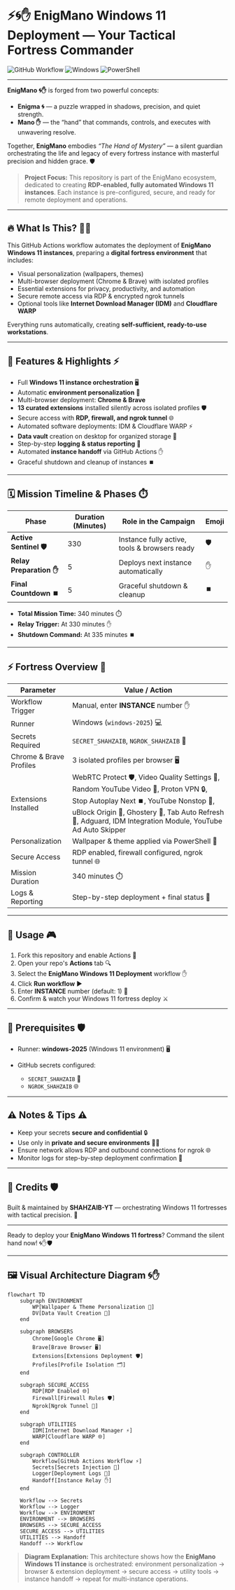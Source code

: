 # ⚡🌀✋ EnigMano Windows 11 Deployment — Your Tactical Fortress Commander

![GitHub Workflow](https://img.shields.io/badge/GitHub-Workflow-blue?style=for-the-badge\&logo=github\&logoColor=white)
![Windows](https://img.shields.io/badge/Runner-Windows-lime?style=for-the-badge\&logo=windows\&logoColor=white)
![PowerShell](https://img.shields.io/badge/Script-PowerShell-178600?style=for-the-badge\&logo=powershell\&logoColor=white)

---

**EnigMano 🌀✋** is forged from two powerful concepts:

* **Enigma 🌀** — a puzzle wrapped in shadows, precision, and quiet strength.
* **Mano ✋** — the “hand” that commands, controls, and executes with unwavering resolve.

Together, **EnigMano** embodies *“The Hand of Mystery”* — a silent guardian orchestrating the life and legacy of every fortress instance with masterful precision and hidden grace. 🛡️

> **Project Focus:** This repository is part of the EnigMano ecosystem, dedicated to creating **RDP-enabled, fully automated Windows 11 instances**. Each instance is pre-configured, secure, and ready for remote deployment and operations.

---

## 🔥 What Is This? 🕵️‍♂️

This GitHub Actions workflow automates the deployment of **EnigMano Windows 11 instances**, preparing a **digital fortress environment** that includes:

* Visual personalization (wallpapers, themes)
* Multi-browser deployment (Chrome & Brave) with isolated profiles
* Essential extensions for privacy, productivity, and automation
* Secure remote access via RDP & encrypted ngrok tunnels
* Optional tools like **Internet Download Manager (IDM)** and **Cloudflare WARP**

Everything runs automatically, creating **self-sufficient, ready-to-use workstations**.

---

## 🚀 Features & Highlights ⚡

* Full **Windows 11 instance orchestration** 🖥️
* Automatic **environment personalization** 🎨
* Multi-browser deployment: **Chrome & Brave**
* **13 curated extensions** installed silently across isolated profiles 🛡️
* Secure access with **RDP, firewall, and ngrok tunnel** 🌐
* Automated software deployments: IDM & Cloudflare WARP ⚡
* **Data vault** creation on desktop for organized storage 📂
* Step-by-step **logging & status reporting** 📝
* Automated **instance handoff** via GitHub Actions ✋
* Graceful shutdown and cleanup of instances ⏹️

---

## 🗓️ Mission Timeline & Phases ⏱️

| Phase                   | Duration (Minutes) | Role in the Campaign                          | Emoji |
| ----------------------- | ------------------ | --------------------------------------------- | ----- |
| **Active Sentinel 🛡️** | 330                | Instance fully active, tools & browsers ready | 🛡️   |
| **Relay Preparation ✋** | 5                  | Deploys next instance automatically           | ✋     |
| **Final Countdown ⏹️**  | 5                  | Graceful shutdown & cleanup                   | ⏹️    |

* **Total Mission Time:** 340 minutes ⏱️
* **Relay Trigger:** At 330 minutes ✋
* **Shutdown Command:** At 335 minutes ⏹️

---

## ⚡ Fortress Overview 🏰

| Parameter               | Value / Action                                                                                                                                                                                                                                 |
| ----------------------- | ---------------------------------------------------------------------------------------------------------------------------------------------------------------------------------------------------------------------------------------------- |
| Workflow Trigger        | Manual, enter **INSTANCE** number ✋                                                                                                                                                                                                            |
| Runner                  | Windows (`windows-2025`) 💻                                                                                                                                                                                                                  |
| Secrets Required        | `SECRET_SHAHZAIB`, `NGROK_SHAHZAIB` 🔐                                                                                                                                                                                                         |
| Chrome & Brave Profiles | 3 isolated profiles per browser 🖥️                                                                                                                                                                                                            |
| Extensions Installed    | WebRTC Protect 🛡️, Video Quality Settings 🎥, Random YouTube Video 🎲, Proton VPN 🔒, Stop Autoplay Next ⏹️, YouTube Nonstop 🔁, uBlock Origin 🚫, Ghostery 👻, Tab Auto Refresh 🔄, Adguard, IDM Integration Module, YouTube Ad Auto Skipper |
| Personalization         | Wallpaper & theme applied via PowerShell 🎨                                                                                                                                                                                                    |
| Secure Access           | RDP enabled, firewall configured, ngrok tunnel 🌐                                                                                                                                                                                              |
| Mission Duration        | 340 minutes ⏱️                                                                                                                                                                                                                                 |
| Logs & Reporting        | Step-by-step deployment + final status 📝                                                                                                                                                                                                      |

---

## 🎯 Usage 🎮

1. Fork this repository and enable Actions 🍴
2. Open your repo's **Actions** tab 🔍
3. Select the **EnigMano Windows 11 Deployment** workflow ✋
4. Click **Run workflow** ▶️
5. Enter **INSTANCE** number (default: 1) 🔢
6. Confirm & watch your Windows 11 fortress deploy ⚔️

---

## 🔐 Prerequisites 🛡️

* Runner: **windows-2025** (Windows 11 environment) 🖥️
* GitHub secrets configured:

  * `SECRET_SHAHZAIB` 🔑
  * `NGROK_SHAHZAIB` 🌐

---

## ⚠️ Notes & Tips ⚠️

* Keep your secrets **secure and confidential** 🔒
* Use only in **private and secure environments** 🕵️‍♂️
* Ensure network allows RDP and outbound connections for ngrok 🌐
* Monitor logs for step-by-step deployment confirmation 📝

---

## 🙌 Credits 🛡️

Built & maintained by **SHAHZAIB-YT** — orchestrating Windows 11 fortresses with tactical precision. 🔋

---

Ready to deploy your **EnigMano Windows 11 fortress**? Command the silent hand now! 🌀✋🛡️

---

## 🖼️ Visual Architecture Diagram 🌀✋

```mermaid
flowchart TD
    subgraph ENVIRONMENT
        WP[Wallpaper & Theme Personalization 🎨]
        DV[Data Vault Creation 📂]
    end

    subgraph BROWSERS
        Chrome[Google Chrome 🖥️]
        Brave[Brave Browser 🖥️]
        Extensions[Extensions Deployment 🛡️]
        Profiles[Profile Isolation 🗂️]
    end

    subgraph SECURE_ACCESS
        RDP[RDP Enabled 🌐]
        Firewall[Firewall Rules 🛡️]
        Ngrok[Ngrok Tunnel 🔐]
    end

    subgraph UTILITIES
        IDM[Internet Download Manager ⚡]
        WARP[Cloudflare WARP 🌐]
    end

    subgraph CONTROLLER
        Workflow[GitHub Actions Workflow ⚡]
        Secrets[Secrets Injection 🔑]
        Logger[Deployment Logs 📝]
        Handoff[Instance Relay ✋]
    end

    Workflow --> Secrets
    Workflow --> Logger
    Workflow --> ENVIRONMENT
    ENVIRONMENT --> BROWSERS
    BROWSERS --> SECURE_ACCESS
    SECURE_ACCESS --> UTILITIES
    UTILITIES --> Handoff
    Handoff --> Workflow
```

> **Diagram Explanation:**
> This architecture shows how the **EnigMano Windows 11 instance** is orchestrated: environment personalization → browser & extension deployment → secure access → utility tools → instance handoff → repeat for multi-instance operations.
